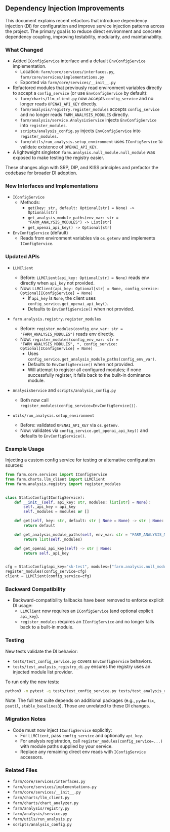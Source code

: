 ## Dependency Injection Improvements

This document explains recent refactors that introduce dependency injection (DI) for configuration and improve service injection patterns across the project. The primary goal is to reduce direct environment and concrete dependency coupling, improving testability, modularity, and maintainability.

### What Changed

- Added `IConfigService` interface and a default `EnvConfigService` implementation.
  - Location: `farm/core/services/interfaces.py`, `farm/core/services/implementations.py`
  - Exported via `farm/core/services/__init__.py`
- Refactored modules that previously read environment variables directly to accept a `config_service` (or use `EnvConfigService` by default):
  - `farm/charts/llm_client.py` now accepts `config_service` and no longer reads `OPENAI_API_KEY` directly.
  - `farm/analysis/registry.register_modules` accepts `config_service` and no longer reads `FARM_ANALYSIS_MODULES` directly.
  - `farm/analysis/service.AnalysisService` injects `EnvConfigService` into `register_modules`.
  - `scripts/analysis_config.py` injects `EnvConfigService` into `register_modules`.
  - `farm/utils/run_analysis.setup_environment` uses `IConfigService` to validate existence of `OPENAI_API_KEY`.
- A lightweight singleton `farm.analysis.null_module.null_module` was exposed to make testing the registry easier.

These changes align with SRP, DIP, and KISS principles and prefactor the codebase for broader DI adoption.

### New Interfaces and Implementations

- `IConfigService`
  - Methods:
    - `get(key: str, default: Optional[str] = None) -> Optional[str]`
    - `get_analysis_module_paths(env_var: str = "FARM_ANALYSIS_MODULES") -> List[str]`
    - `get_openai_api_key() -> Optional[str]`
- `EnvConfigService` (default)
  - Reads from environment variables via `os.getenv` and implements `IConfigService`.

### Updated APIs

- `LLMClient`
  - Before: `LLMClient(api_key: Optional[str] = None)` reads env directly when `api_key` not provided.
  - Now: `LLMClient(api_key: Optional[str] = None, config_service: Optional[IConfigService] = None)`
    - If `api_key` is `None`, the client uses `config_service.get_openai_api_key()`.
    - Defaults to `EnvConfigService()` when not provided.

- `farm.analysis.registry.register_modules`
  - Before: `register_modules(config_env_var: str = "FARM_ANALYSIS_MODULES")` reads env directly.
  - Now: `register_modules(config_env_var: str = "FARM_ANALYSIS_MODULES", *, config_service: Optional[IConfigService] = None)`
    - Uses `config_service.get_analysis_module_paths(config_env_var)`.
    - Defaults to `EnvConfigService()` when not provided.
    - Will attempt to register all configured modules; if none successfully register, it falls back to the built-in dominance module.

- `AnalysisService` and `scripts/analysis_config.py`
  - Both now call `register_modules(config_service=EnvConfigService())`.

- `utils/run_analysis.setup_environment`
  - Before: validated `OPENAI_API_KEY` via `os.getenv`.
  - Now: validates via `config_service.get_openai_api_key()` and defaults to `EnvConfigService()`.

### Example Usage

Injecting a custom config service for testing or alternative configuration sources:

```python
from farm.core.services import IConfigService
from farm.charts.llm_client import LLMClient
from farm.analysis.registry import register_modules


class StaticConfig(IConfigService):
    def __init__(self, api_key: str, modules: list[str] = None):
        self._api_key = api_key
        self._modules = modules or []

    def get(self, key: str, default: str | None = None) -> str | None:
        return default

    def get_analysis_module_paths(self, env_var: str = "FARM_ANALYSIS_MODULES") -> list[str]:
        return list(self._modules)

    def get_openai_api_key(self) -> str | None:
        return self._api_key


cfg = StaticConfig(api_key="sk-test", modules=["farm.analysis.null_module.null_module"])
register_modules(config_service=cfg)
client = LLMClient(config_service=cfg)
```

### Backward Compatibility

- Backward-compatibility fallbacks have been removed to enforce explicit DI usage:
  - `LLMClient` now requires an `IConfigService` (and optional explicit `api_key`).
  - `register_modules` requires an `IConfigService` and no longer falls back to a built-in module.

### Testing

New tests validate the DI behavior:
- `tests/test_config_service.py` covers `EnvConfigService` behaviors.
- `tests/test_analysis_registry_di.py` ensures the registry uses an injected module list provider.

To run only the new tests:

```bash
python3 -m pytest -q tests/test_config_service.py tests/test_analysis_registry_di.py
```

Note: The full test suite depends on additional packages (e.g., `pydantic`, `psutil`, `stable_baselines3`). Those are unrelated to these DI changes.

### Migration Notes

- Code must now inject `IConfigService` explicitly:
  - For `LLMClient`, pass `config_service` and optionally `api_key`.
  - For analysis registration, call `register_modules(config_service=...)` with module paths supplied by your service.
  - Replace any remaining direct env reads with `IConfigService` accessors.

### Related Files

- `farm/core/services/interfaces.py`
- `farm/core/services/implementations.py`
- `farm/core/services/__init__.py`
- `farm/charts/llm_client.py`
- `farm/charts/chart_analyzer.py`
- `farm/analysis/registry.py`
- `farm/analysis/service.py`
- `farm/utils/run_analysis.py`
- `scripts/analysis_config.py`

